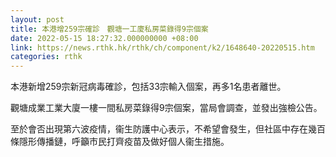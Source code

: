 ```yaml
---
layout: post
title: 本港增259宗確診　觀塘一工廈私房菜錄得9宗個案
date: 2022-05-15 18:27:32.000000000 +08:00
link: https://news.rthk.hk/rthk/ch/component/k2/1648640-20220515.htm
categories: rthk
---
```


本港新增259宗新冠病毒確診，包括33宗輸入個案，再多1名患者離世。

觀塘成業工業大廈一樓一間私房菜錄得9宗個案，當局會調查，並發出強檢公告。

至於會否出現第六波疫情，衞生防護中心表示，不希望會發生，但社區中存在幾百條隱形傳播鏈，呼籲市民打齊疫苗及做好個人衞生措施。
